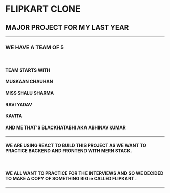 # FLIPKART CLONE

## MAJOR PROJECT FOR MY LAST YEAR

<hr>

### WE HAVE A TEAM OF 5
<br>

#### TEAM STARTS WITH
#### MUSKAAN CHAUHAN
#### MISS SHALU SHARMA
#### RAVI YADAV
#### KAVITA
#### AND ME THAT'S BLACKHATABHI AKA ABHINAV kUMAR
<hr>

#### WE ARE USING REACT TO BUILD THIS PROJECT AS WE WANT TO PRACTICE BACKEND AND FRONTEND WITH MERN STACK.
<br>

#### WE ALL WANT TO PRACTICE FOR THE INTERVIEWS AND SO WE DECIDED TO MAKE A COPY OF SOMETHING BIG ie CALLED FLIPKART .

<hr>




